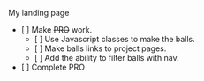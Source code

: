My landing page

- [ ] Make ~~PRO~~ work.
  - [ ] Use Javascript classes to make the balls.
  - [ ] Make balls links to project pages.
  - [ ] Add the ability to filter balls with nav.
- [ ] Complete PRO
